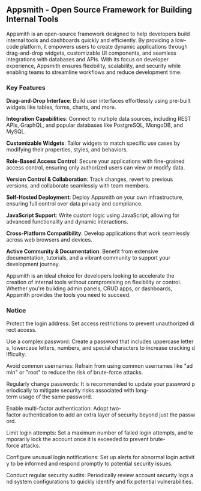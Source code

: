 ## Appsmith - Open Source Framework for Building Internal Tools

Appsmith is an open-source framework designed to help developers build internal tools and dashboards quickly and efficiently. By providing a low-code platform, it empowers users to create dynamic applications through drag-and-drop widgets, customizable UI components, and seamless integrations with databases and APIs. With its focus on developer experience, Appsmith ensures flexibility, scalability, and security while enabling teams to streamline workflows and reduce development time.

### Key Features

**Drag-and-Drop Interface**: Build user interfaces effortlessly using pre-built widgets like tables, forms, charts, and more.

**Integration Capabilities**: Connect to multiple data sources, including REST APIs, GraphQL, and popular databases like PostgreSQL, MongoDB, and MySQL.

**Customizable Widgets**: Tailor widgets to match specific use cases by modifying their properties, styles, and behaviors.

**Role-Based Access Control**: Secure your applications with fine-grained access control, ensuring only authorized users can view or modify data.

**Version Control & Collaboration**: Track changes, revert to previous versions, and collaborate seamlessly with team members.

**Self-Hosted Deployment**: Deploy Appsmith on your own infrastructure, ensuring full control over data privacy and compliance.

**JavaScript Support**: Write custom logic using JavaScript, allowing for advanced functionality and dynamic interactions.

**Cross-Platform Compatibility**: Develop applications that work seamlessly across web browsers and devices.

**Active Community & Documentation**: Benefit from extensive documentation, tutorials, and a vibrant community to support your development journey.

Appsmith is an ideal choice for developers looking to accelerate the creation of internal tools without compromising on flexibility or control. Whether you're building admin panels, CRUD apps, or dashboards, Appsmith provides the tools you need to succeed.

### Notice

Protect the login address: Set access restrictions to prevent unauthorized direct access.
    
Use a complex password: Create a password that includes uppercase letters, lowercase letters, numbers, and special characters to increase cracking difficulty.
    
Avoid common usernames: Refrain from using common usernames like "admin" or "root" to reduce the risk of brute-force attacks.
    
Regularly change passwords: It is recommended to update your password periodically to mitigate security risks associated with long-term usage of the same password.
    
Enable multi-factor authentication: Adopt two-factor authentication to add an extra layer of security beyond just the password.
    
Limit login attempts: Set a maximum number of failed login attempts, and temporarily lock the account once it is exceeded to prevent brute-force attacks.
    
Configure unusual login notifications: Set up alerts for abnormal login activity to be informed and respond promptly to potential security issues.
    
Conduct regular security audits: Periodically review account security logs and system configurations to quickly identify and fix potential vulnerabilities.
        